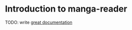 # Introduction to manga-reader

TODO: write [great documentation](http://jacobian.org/writing/what-to-write/)
